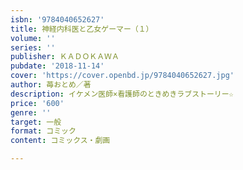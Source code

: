 ```yaml
---
isbn: '9784040652627'
title: 神経内科医と乙女ゲーマー（１）
volume: ''
series: ''
publisher: ＫＡＤＯＫＡＷＡ
pubdate: '2018-11-14'
cover: 'https://cover.openbd.jp/9784040652627.jpg'
author: 苺おとめ／著
description: イケメン医師×看護師のときめきラブストーリー☆
price: '600'
genre: ''
target: 一般
format: コミック
content: コミックス・劇画

---
```

